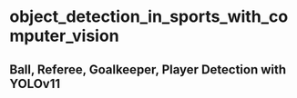 # object_detection_in_sports_with_computer_vision
## Ball, Referee, Goalkeeper, Player Detection with YOLOv11
